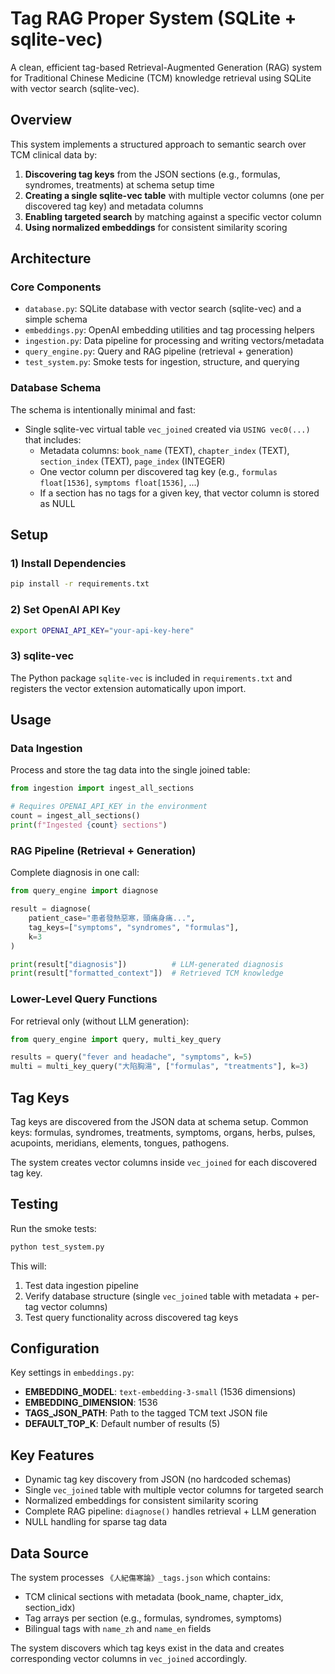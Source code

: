 # Tag RAG Proper System (SQLite + sqlite-vec)

A clean, efficient tag-based Retrieval-Augmented Generation (RAG) system for Traditional Chinese Medicine (TCM) knowledge retrieval using SQLite with vector search (sqlite-vec).

## Overview

This system implements a structured approach to semantic search over TCM clinical data by:

1. **Discovering tag keys** from the JSON sections (e.g., formulas, syndromes, treatments) at schema setup time
2. **Creating a single sqlite-vec table** with multiple vector columns (one per discovered tag key) and metadata columns
3. **Enabling targeted search** by matching against a specific vector column
4. **Using normalized embeddings** for consistent similarity scoring

## Architecture

### Core Components

- `database.py`: SQLite database with vector search (sqlite-vec) and a simple schema
- `embeddings.py`: OpenAI embedding utilities and tag processing helpers
- `ingestion.py`: Data pipeline for processing and writing vectors/metadata
- `query_engine.py`: Query and RAG pipeline (retrieval + generation)
- `test_system.py`: Smoke tests for ingestion, structure, and querying

### Database Schema

The schema is intentionally minimal and fast:

- Single sqlite-vec virtual table `vec_joined` created via `USING vec0(...)` that includes:
  - Metadata columns: `book_name` (TEXT), `chapter_index` (TEXT), `section_index` (TEXT), `page_index` (INTEGER)
  - One vector column per discovered tag key (e.g., `formulas float[1536]`, `symptoms float[1536]`, ...)
  - If a section has no tags for a given key, that vector column is stored as NULL

## Setup

### 1) Install Dependencies

```bash
pip install -r requirements.txt
```

### 2) Set OpenAI API Key

```bash
export OPENAI_API_KEY="your-api-key-here"
```

### 3) sqlite-vec

The Python package `sqlite-vec` is included in `requirements.txt` and registers the vector extension automatically upon import.

## Usage

### Data Ingestion

Process and store the tag data into the single joined table:

```python
from ingestion import ingest_all_sections

# Requires OPENAI_API_KEY in the environment
count = ingest_all_sections()
print(f"Ingested {count} sections")
```

### RAG Pipeline (Retrieval + Generation)

Complete diagnosis in one call:

```python
from query_engine import diagnose

result = diagnose(
    patient_case="患者發熱惡寒，頭痛身痛...",
    tag_keys=["symptoms", "syndromes", "formulas"],
    k=3
)

print(result["diagnosis"])          # LLM-generated diagnosis
print(result["formatted_context"])  # Retrieved TCM knowledge
```

### Lower-Level Query Functions

For retrieval only (without LLM generation):

```python
from query_engine import query, multi_key_query

results = query("fever and headache", "symptoms", k=5)
multi = multi_key_query("大陷胸湯", ["formulas", "treatments"], k=3)
```

## Tag Keys

Tag keys are discovered from the JSON data at schema setup. Common keys: formulas, syndromes, treatments, symptoms, organs, herbs, pulses, acupoints, meridians, elements, tongues, pathogens.

The system creates vector columns inside `vec_joined` for each discovered tag key.

## Testing

Run the smoke tests:

```bash
python test_system.py
```

This will:
1) Test data ingestion pipeline
2) Verify database structure (single `vec_joined` table with metadata + per-tag vector columns)
3) Test query functionality across discovered tag keys

## Configuration

Key settings in `embeddings.py`:

- **EMBEDDING_MODEL**: `text-embedding-3-small` (1536 dimensions)
- **EMBEDDING_DIMENSION**: 1536
- **TAGS_JSON_PATH**: Path to the tagged TCM text JSON file
- **DEFAULT_TOP_K**: Default number of results (5)

## Key Features

- Dynamic tag key discovery from JSON (no hardcoded schemas)
- Single `vec_joined` table with multiple vector columns for targeted search
- Normalized embeddings for consistent similarity scoring
- Complete RAG pipeline: `diagnose()` handles retrieval + LLM generation
- NULL handling for sparse tag data

## Data Source

The system processes `《人紀傷寒論》_tags.json` which contains:
- TCM clinical sections with metadata (book_name, chapter_idx, section_idx)
- Tag arrays per section (e.g., formulas, syndromes, symptoms)
- Bilingual tags with `name_zh` and `name_en` fields

The system discovers which tag keys exist in the data and creates corresponding vector columns in `vec_joined` accordingly.
